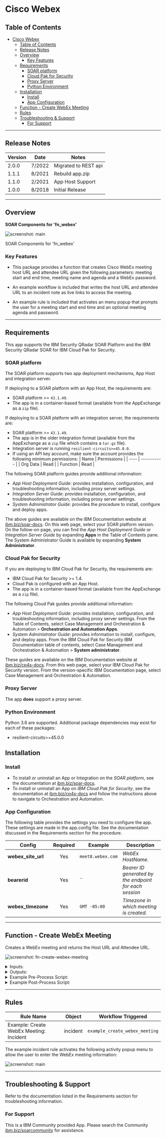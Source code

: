 <!--
  This README.md is generated by running:
  "resilient-sdk docgen -p fn_webex"

  It is best edited using a Text Editor with a Markdown Previewer. VS Code
  is a good example. Checkout https://guides.github.com/features/mastering-markdown/
  for tips on writing with Markdown

  All fields followed by "::CHANGE_ME::"" should be manually edited

  If you make manual edits and run docgen again, a .bak file will be created

  Store any screenshots in the "doc/screenshots" directory and reference them like:
  ![screenshot: screenshot_1](./screenshots/screenshot_1.png)

  NOTE: If your app is available in the container-format only, there is no need to mention the integration server in this readme.
-->

# Cisco Webex

## Table of Contents
- [Cisco Webex](#cisco-webex)
  - [Table of Contents](#table-of-contents)
  - [Release Notes](#release-notes)
  - [Overview](#overview)
    - [Key Features](#key-features)
  - [Requirements](#requirements)
    - [SOAR platform](#soar-platform)
    - [Cloud Pak for Security](#cloud-pak-for-security)
    - [Proxy Server](#proxy-server)
    - [Python Environment](#python-environment)
  - [Installation](#installation)
    - [Install](#install)
    - [App Configuration](#app-configuration)
  - [Function - Create WebEx Meeting](#function---create-webex-meeting)
  - [Rules](#rules)
  - [Troubleshooting & Support](#troubleshooting--support)
    - [For Support](#for-support)
---

## Release Notes
<!--
  Specify all changes in this release. Do not remove the release 
  notes of a previous release
-->
| Version | Date | Notes |
| ------- | ---- | ----- |
| 2.0.0 | 7/2022 | Migrated to REST api |
| 1.1.1 | 8/2021 | Rebuild app.zip |
| 1.1.0 | 2/2021 | App Host Support|
| 1.0.0 | 8/2018 | Initial Release |

---

## Overview
<!--
  Provide a high-level description of the function itself and its remote software or application.
  The text below is parsed from the "description" and "long_description" attributes in the setup.py file
-->
**SOAR Components for 'fn_webex'**

 ![screenshot: main](./doc/screenshots/fn-create-webex-meeting-workflow.png)

SOAR Components for 'fn_webex'

### Key Features
<!--
  List the Key Features of the Integration
-->
* This package provides a function that creates Cisco WebEx meeting host URL and attendee URL given the following parameters: meeting start and end time, meeting name and agenda and a WebEx password.

* An example workflow is included that writes the host URL and attendee URL to an incident note as live links to access the meeting.
* An example rule is included that activates an menu popup that prompts the user for a meeting start and end time and an optional meeting agenda and password.

---

## Requirements
<!--
  List any Requirements 
--> 
This app supports the IBM Security QRadar SOAR Platform and the IBM Security QRadar SOAR for IBM Cloud Pak for Security.

### SOAR platform
The SOAR platform supports two app deployment mechanisms, App Host and integration server.

If deploying to a SOAR platform with an App Host, the requirements are:
* SOAR platform >= `43.1.49`.
* The app is in a container-based format (available from the AppExchange as a `zip` file).

If deploying to a SOAR platform with an integration server, the requirements are:
* SOAR platform >= `43.1.49`.
* The app is in the older integration format (available from the AppExchange as a `zip` file which contains a `tar.gz` file).
* Integration server is running `resilient-circuits>=45.0.0`.
* If using an API key account, make sure the account provides the following minimum permissions: 
  | Name | Permissions |
  | ---- | ----------- |
  | Org Data | Read |
  | Function | Read |

The following SOAR platform guides provide additional information: 
* _App Host Deployment Guide_: provides installation, configuration, and troubleshooting information, including proxy server settings. 
* _Integration Server Guide_: provides installation, configuration, and troubleshooting information, including proxy server settings.
* _System Administrator Guide_: provides the procedure to install, configure and deploy apps. 

The above guides are available on the IBM Documentation website at [ibm.biz/soar-docs](https://ibm.biz/soar-docs). On this web page, select your SOAR platform version. On the follow-on page, you can find the _App Host Deployment Guide_ or _Integration Server Guide_ by expanding **Apps** in the Table of Contents pane. The System Administrator Guide is available by expanding **System Administrator**.

### Cloud Pak for Security
If you are deploying to IBM Cloud Pak for Security, the requirements are:
* IBM Cloud Pak for Security >= 1.4.
* Cloud Pak is configured with an App Host.
* The app is in a container-based format (available from the AppExchange as a `zip` file).

The following Cloud Pak guides provide additional information: 
* _App Host Deployment Guide_: provides installation, configuration, and troubleshooting information, including proxy server settings. From the Table of Contents, select Case Management and Orchestration & Automation > **Orchestration and Automation Apps**.
* _System Administrator Guide_: provides information to install, configure, and deploy apps. From the IBM Cloud Pak for Security IBM Documentation table of contents, select Case Management and Orchestration & Automation > **System administrator**.

These guides are available on the IBM Documentation website at [ibm.biz/cp4s-docs](https://ibm.biz/cp4s-docs). From this web page, select your IBM Cloud Pak for Security version. From the version-specific IBM Documentation page, select Case Management and Orchestration & Automation.

### Proxy Server
The app **does** support a proxy server.

### Python Environment
Python 3.6 are supported.
Additional package dependencies may exist for each of these packages:
* resilient-circuits>=45.0.0

## Installation

### Install
* To install or uninstall an App or Integration on the _SOAR platform_, see the documentation at [ibm.biz/soar-docs](https://ibm.biz/soar-docs).
* To install or uninstall an App on _IBM Cloud Pak for Security_, see the documentation at [ibm.biz/cp4s-docs](https://ibm.biz/cp4s-docs) and follow the instructions above to navigate to Orchestration and Automation.

### App Configuration
The following table provides the settings you need to configure the app. These settings are made in the app.config file. See the documentation discussed in the Requirements section for the procedure.

| Config | Required | Example | Description |
| ------ | :------: | ------- | ----------- |
| **webex_site_url** | Yes | `meet8.webex.com` | *WebEx HostName.* |
| **bearerid** | Yes | `` | *Bearer ID generated by the endpoint for each session* |
| **webex_timezone** | Yes | `GMT -05:00` | *Timezone in which meeting is created.* |


---

## Function - Create WebEx Meeting
Creates a WebEx meeting and returns the Host URL and Attendee URL.

 ![screenshot: fn-create-webex-meeting ](./doc/screenshots/fn-create-webex-meeting-function.png)

<details><summary>Inputs:</summary>
<p>

| Name | Type | Required | Example | Tooltip |
| ---- | :--: | :------: | ------- | ------- |
| `webex_meeting_start_time` | `datetimepicker` | No | `-` | - |
| `webex_meeting_end_time` | `datetimepicker` | No | `-` | - |
| `webex_meeting_agenda` | `text` | No | `-` | Meeting agenda |
| `webex_meeting_name` | `text` | No | `-` | Meeting name |
| `webex_meeting_password` | `text` | No | `-` | Meeting password |


</p>
</details>

<details><summary>Outputs:</summary>
<p>

> **NOTE:** This example might be in JSON format, but `results` is a Python Dictionary on the SOAR platform.

```python
results = {
  "content": {
    "allowAnyUserToBeCoHost": "false",
    "allowAuthenticatedDevices": "true",
    "allowFirstUserToBeCoHost": "false",
    "callInNumber": "+1-650-479-3208",
    "callInNumbers": "label:United States Toll",
    "dialInIpAddress": "173.243.2.68",
    "enableAutomaticLock": "false",
    "enableConnectAudioBeforeHost": "false",
    "enabledAutoRecordMeeting": "false",
    "enabledBreakoutSessions": "false",
    "enabledClosedCaptions": "false",
    "enabledFileTransfer": "true",
    "enabledJoinBeforeHost": "false",
    "enabledNote": "true",
    "enabledPolling": "false",
    "enabledUCFRichMedia": "true",
    "enabledVideo": "true",
    "end": "2022-07-16T14:40:00Z",
    "excludePassword": "false",
    "hostDisplayName": "admin@calvinwynne-8xjq.wbx.ai",
    "hostEmail": "admin@calvinwynne-8xjq.wbx.ai",
    "hostKey": "492825",
    "hostUserId": "Y2lzY29zcGFyazovL3VzL1BFT1BMRS9hNDE4YjJiMC02MTg2LTRlMjAtYmY0Yi0zNDFkMzJmZGU4NTk",
    "href": "/v1/meetings/ae6049cbb70840a2899eeef49a6931db/globalCallinNumbers",
    "id": "ae6049cbb70840a2899eeef49a6931db",
    "joinBeforeHostMinutes": "0",
    "links": "rel:globalCallinNumbers",
    "meetingNumber": "25962157846",
    "meetingOptions": "enabledChat:true",
    "meetingType": "meetingSeries",
    "method": "GET",
    "noteType": "allowAll",
    "password": "abcd1234",
    "phoneAndVideoSystemPassword": "22231234",
    "publicMeeting": "false",
    "scheduledType": "meeting",
    "sessionTypeId": "3",
    "simultaneousInterpretation": "enabled:false",
    "sipAddress": "25962157846@calvinwynne-8xjq.webex.com",
    "siteUrl": "calvinwynne-8xjq.webex.com",
    "start": "2022-07-16T14:06:00Z",
    "state": "active",
    "status": true,
    "telephony": "accessCode:25962157846",
    "timezone": "UTC",
    "title": "Webex Initial Test",
    "tollType": "toll",
    "unlockedMeetingJoinSecurity": "allowJoin",
    "webLink": "https://calvinwynne-8xjq.webex.com/calvinwynne-8xjq/j.php?MTID=mf668e6d5f22862e3d6d790b0b4fc5465"
  },
  "inputs": {
    "webex_meeting_agenda": "",
    "webex_meeting_end_time": 1657978856000,
    "webex_meeting_name": "Webex Initial Test",
    "webex_meeting_password": "abcd1234",
    "webex_meeting_start_time": 1657976762000
  },
  "metrics": {
    "execution_time_ms": 2276,
    "host": "Calvins-MacBook-Pro.local",
    "package": "fn-webex",
    "package_version": "1.0.0",
    "timestamp": "2022-07-15 14:14:05",
    "version": "1.0"
  },
  "raw": null,
  "reason": null,
  "success": true,
  "version": 2.0
}
```

</p>
</details>

<details><summary>Example Pre-Process Script:</summary>
<p>

```python
# To set meeting name to the workflow inputs, uncomment the following lines
inputs.webex_meeting_name = incident.name

inputs.webex_meeting_start_time = inputs.webex_meeting_start_time if rule.properties.webex_meeting_start_time is None else rule.properties.webex_meeting_start_time
inputs.webex_meeting_end_time = inputs.webex_meeting_end_time if rule.properties.webex_meeting_end_time is None else rule.properties.webex_meeting_end_time

# Get the agenda from the activity field or the incident description
if rule.properties.webex_meeting_agenda is None:
  if incident.description is not None and incident.description.content is not None:
    inputs.webex_meeting_agenda = incident.description.content
  else:
    inputs.webex_meeting_agenda = ""
else:
  inputs.webex_meeting_agenda = rule.properties.webex_meeting_agenda

inputs.webex_meeting_password = inputs.webex_meeting_password if rule.properties.webex_meeting_password is None else rule.properties.webex_meeting_password
  
```

</p>
</details>

<details><summary>Example Post-Process Script:</summary>
<p>

```python
content = results.get("content")

if not results.success:
  text = u"Unable to create Cisco WebEx Meeting"

  fail_reason = content.get("fail_reason")
  if fail_reason:
    text = u"{0}:\n\tFailure reason: {1}".format(text, fail_reason)
else:

  host_url = content.get("host_url")
  attendee_url = content.get("attendee_url")

  if host_url is None:
    host_url = ""

  if attendee_url is None:
    attendee_url = ""
    
  ref_html_host = u"""<a href='{0}'>Link</a>""".format(host_url)
  ref_html_attendee = u"""<a href='{0}'>Link</a>""".format(attendee_url)

  text = u"<b>Cisco WebEx Meeting Links:</b><br />Host URL: {0}<br />Attendee URL: {1}".format(ref_html_host, ref_html_attendee)
  for key in content:
      text += u"<br />{} : {}".format(key, content.get(key))
  
note = helper.createRichText(text)
incident.addNote(note)
```

</p>
</details>

---

## Rules

| Rule Name | Object | Workflow Triggered |
| --------- | ------ | ------------------ |
| Example: Create WebEx Meeting: Incident | incident | `example_create_webex_meeting` |
<p>

The example incident rule activates the following activity popup menu to allow the user to enter the WebEx meeting information: 

![screenshot: main](./doc/screenshots/fn-create-webex-meeting-activity-popup.png)

---

## Troubleshooting & Support
Refer to the documentation listed in the Requirements section for troubleshooting information.

### For Support
This is a IBM Community provided App. Please search the Community [ibm.biz/soarcommunity](https://ibm.biz/soarcommunity) for assistance.
